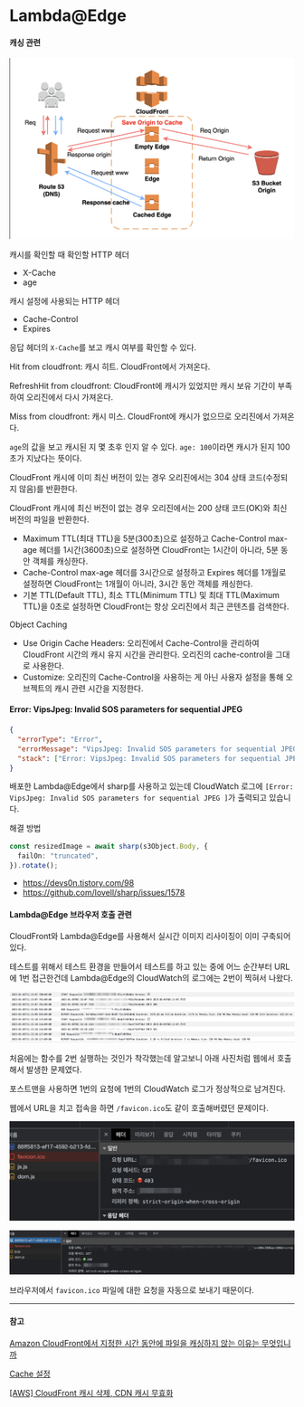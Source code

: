 # Lambda@Edge

#### 캐싱 관련

![lambda-edge-s3-origin](./image/lambda-edge-s3-origin.png)

캐시를 확인할 때 확인할 HTTP 헤더

- X-Cache
- age

캐시 설정에 사용되는 HTTP 헤더

- Cache-Control
- Expires

응답 헤더의 `X-Cache`를 보고 캐시 여부를 확인할 수 있다.

Hit from cloudfront: 캐시 히트. CloudFront에서 가져온다.

RefreshHit from cloudfront: CloudFront에 캐시가 있었지만 캐시 보유 기간이 부족하여 오리진에서 다시 가져온다.

Miss from cloudfront: 캐시 미스. CloudFront에 캐시가 없으므로 오리진에서 가져온다.

`age`의 값을 보고 캐시된 지 몇 초후 인지 알 수 있다. `age: 100`이라면 캐시가 된지 100초가 지났다는 뜻이다.

CloudFront 캐시에 이미 최신 버전이 있는 경우 오리진에서는 304 상태 코드(수정되지 않음)를 반환한다.

CloudFront 캐시에 최신 버전이 없는 경우 오리진에서는 200 상태 코드(OK)와 최신 버전의 파일을 반환한다.

- Maximum TTL(최대 TTL)을 5분(300초)으로 설정하고 Cache-Control max-age 헤더를 1시간(3600초)으로 설정하면 CloudFront는 1시간이 아니라, 5분 동안 객체를 캐싱한다.
- Cache-Control max-age 헤더를 3시간으로 설정하고 Expires 헤더를 1개월로 설정하면 CloudFront는 1개월이 아니라, 3시간 동안 객체를 캐싱한다.
- 기본 TTL(Default TTL), 최소 TTL(Minimum TTL) 및 최대 TTL(Maximum TTL)을 0초로 설정하면 CloudFront는 항상 오리진에서 최근 콘텐츠를 검색한다.

Object Caching

- Use Origin Cache Headers: 오리진에서 Cache-Control을 관리하여 CloudFront 시간의 캐시 유지 시간을 관리한다. 오리진의 cache-control을 그대로 사용한다.
- Customize: 오리진의 Cache-Control을 사용하는 게 아닌 사용자 설정을 통해 오브젝트의 캐시 관련 시간을 지정한다.

#### Error: VipsJpeg: Invalid SOS parameters for sequential JPEG

```json
{
  "errorType": "Error",
  "errorMessage": "VipsJpeg: Invalid SOS parameters for sequential JPEG\n",
  "stack": ["Error: VipsJpeg: Invalid SOS parameters for sequential JPEG", ""]
}
```

배포한 Lambda@Edge에서 sharp를 사용하고 있는데 CloudWatch 로그에 `[Error: VipsJpeg: Invalid SOS parameters for sequential JPEG ]`가 출력되고 있습니다.

해결 방법

```ts
const resizedImage = await sharp(s3Object.Body, {
  failOn: "truncated",
}).rotate();
```

- https://devs0n.tistory.com/98
- https://github.com/lovell/sharp/issues/1578

#### Lambda@Edge 브라우저 호출 관련

CloudFront와 Lambda@Edge를 사용해서 실시간 이미지 리사이징이 이미 구축되어 있다.

테스트를 위해서 테스트 환경을 만들어서 테스트를 하고 있는 중에 어느 순간부터 URL에 1번 접근한건데 Lambda@Edge의 CloudWatch의 로그에는 2번이 찍혀서 나왔다.

![lambda-edge-2-request](./image/lambda-edge-2-request.png)

처음에는 함수를 2번 실행하는 것인가 착각했는데 알고보니 아래 사진처럼 웹에서 호출해서 발생한 문제였다.

포스트맨을 사용하면 1번의 요청에 1번의 CloudWatch 로그가 정상적으로 남겨진다.

웹에서 URL을 치고 접속을 하면 `/favicon.ico`도 같이 호출해버렸던 문제이다.

![lambda-edge-favicon-request](./image/lambda-edge-favicon-request.png)

![lambda-edge-normal-request](./image/lambda-edge-normal-request.png)

브라우저에서 `favicon.ico` 파일에 대한 요청을 자동으로 보내기 때문이다.

---

#### 참고

[Amazon CloudFront에서 지정한 시간 동안에 파일을 캐싱하지 않는 이유는 무엇입니까](https://aws.amazon.com/ko/premiumsupport/knowledge-center/cloudfront-cache-files-time/)

[Cache 설정](https://yogae.github.io/aws/2019/05/23/aws_cache.html)

[[AWS] CloudFront 캐시 삭제, CDN 캐시 무효화](https://kiwinam.com/posts/42/remove-cache-cloud-front/)
